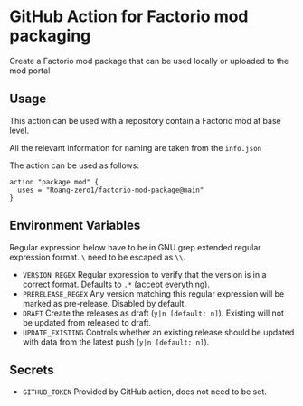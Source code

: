 # GitHub Action for Factorio mod packaging

Create a Factorio mod package that can be used locally or uploaded to the mod portal

## Usage

This action can be used with a repository contain a Factorio mod at base level.

All the relevant information for naming are taken from the `info.json`

The action can be used as follows:

```github-actions
action "package mod" {
  uses = "Roang-zero1/factorio-mod-package@main"
}
```

## Environment Variables

Regular expression below have to be in GNU grep extended regular expression format. `\` need to be escaped as `\\`.

* `VERSION_REGEX` Regular expression to verify that the version is in a correct format. Defaults to `.*` (accept everything).
* `PRERELEASE_REGEX` Any version matching this regular expression will be marked as pre-release. Disabled by default.
* `DRAFT` Create the releases as draft (`y|n [default: n]`). Existing will not be updated from released to draft.
* `UPDATE_EXISTING` Controls whether an existing release should be updated with data from the latest push (`y|n [default: n]`).

## Secrets

* `GITHUB_TOKEN` Provided by GitHub action, does not need to be set.
